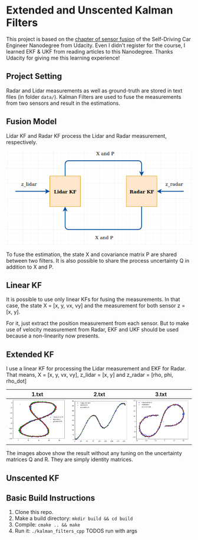 # Extended and Unscented Kalman Filters

This project is based on the [chapter of sensor fusion](https://www.udacity.com/course/self-driving-car-engineer-nanodegree--nd013) of the Self-Driving Car Engineer Nanodegree from Udacity.
Even I didn't register for the course, I learned EKF & UKF from reading articles
 to this Nanodegree. Thanks Udacity for giving me this learning experience!

## Project Setting
Radar and Lidar measurements as well as ground-truth are stored in text files 
(in folder `data/`). Kalman Filters are used to fuse the measurements from two 
sensors and result in the estimations.

## Fusion Model

Lidar KF and Radar KF process the Lidar and Radar measurement, respectively.

![Fusion Model](out/fusion.png)

To fuse the estimation, the state X and covariance matrix P are shared between 
two filters. It is also possible to share the process uncertainty Q in addition 
to X and P.

## Linear KF

It is possible to use only linear KFs for fusing the measurements. In that case,
the state X = [x, y, vx, vy] and the measurement for both sensor z = [x, y].

For it, just extract the position measurement from each sensor. But to make use
of velocity measurement from Radar, EKF and UKF should be used because a 
non-linearity now presents.

## Extended KF

I use a linear KF for processing the Lidar measurement and EKF for 
Radar. That means,
X = [x, y, vx, vy], z_lidar = [x, y] and z_radar = [rho, phi, rho_dot]

| 1.txt | 2.txt | 3.txt |
| --- | --- | --- |
| ![1](out/1.png) | ![2](out/2.png) | ![3](out/3.png)|

The images above show the result without any tuning on the uncertainty matrices 
Q and R. They are simply identity matrices.

## Unscented KF

## Basic Build Instructions
1. Clone this repo.
2. Make a build directory: `mkdir build && cd build`
3. Compile: `cmake .. && make`
4. Run it: `./kalman_filters_cpp`
TODOS run with args
 

